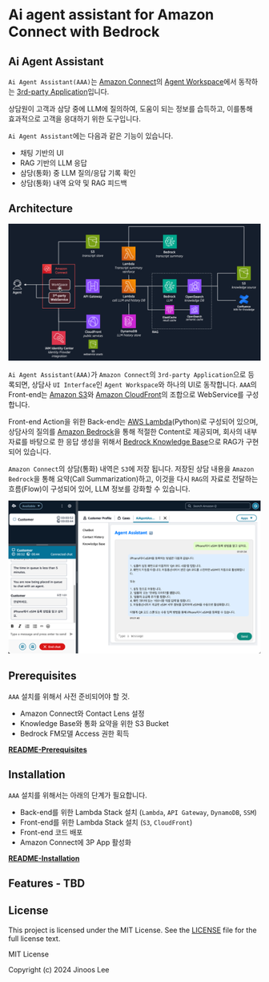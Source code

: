 # Ai agent assistant for Amazon Connect with Bedrock

## Ai Agent Assistant

`Ai Agent Assistant(AAA)`는 [Amazon Connect](https://aws.amazon.com/ko/connect/)의
[Agent Workspace](https://aws.amazon.com/ko/connect/agent-workspace/)에서
동작하는 [3rd-party Application](https://docs.aws.amazon.com/agentworkspace/latest/devguide/getting-started.html)입니다.

상담원이 고객과 삼당 중에 LLM에 질의하여, 도움이 되는 정보를 습득하고, 이를통해 효과적으로 고객을 응대하기 위한 도구입니다.

`Ai Agent Assistant`에는 다음과 같은 기능이 있습니다.

- 채팅 기반의 UI
- RAG 기반의 LLM 응답
- 삼당(통화) 중 LLM 질의/응답 기록 확인
- 상담(통화) 내역 요약 및 RAG 피드백

## Architecture

![Overall Architecture](images/overall-architecture.png)

`Ai Agent Assistant(AAA)`가 `Amazon Connect`의 `3rd-party Application`으로 등록되면,
상담사 `UI Interface`인 `Agent Workspace`와 하나의 UI로 동작합니다.
`AAA`의 Front-end는 [Amazon S3](https://aws.amazon.com/ko/s3/)와
[Amazon CloudFront](https://aws.amazon.com/ko/cloudfront/)의 조합으로 WebService를 구성합니다.

Front-end Action을 위한 Back-end는 [AWS Lambda](https://aws.amazon.com/ko/lambda/)(Python)로 구성되어 있으며,
상담사의 질의를 [Amazon Bedrock](https://aws.amazon.com/ko/bedrock/)을 통해 적절한 Content로 제공되며,
회사의 내부자료를 바탕으로 한 응답 생성을 위해서 [Bedrock Knowledge Base](https://aws.amazon.com/ko/bedrock/knowledge-bases/)으로 RAG가 구현되어 있습니다.

`Amazon Connect`의 상담(통화) 내역은 `S3`에 저장 됩니다. 저장된 상담 내용을 `Amazon Bedrock`을 통해 요약(Call Summarization)하고,
이것을 다시 `RAG`의 자료로 전달하는 흐름(Flow)이 구성되어 있어, LLM 정보를 강화할 수 있습니다.

![Connect 11](connect/images/connect-10.png)

## Prerequisites

`AAA` 설치를 위해서 사전 준비되어야 할 것.
- Amazon Connect와 Contact Lens 설정
- Knowledge Base와 통화 요약을 위한 S3 Bucket
- Bedrock FM모델 Access 권한 획득

**[README-Prerequisites](README-Prerequisites.md)**

## Installation

`AAA` 설치를 위해서는 아래의 단계가 필요합니다.

- Back-end를 위한 Lambda Stack 설치 (`Lambda`, `API Gateway`, `DynamoDB`, `SSM`)
- Front-end를 위한 Lambda Stack 설치 (`S3`, `CloudFront`)
- Front-end 코드 배포
- Amazon Connect에 3P App 활성화

**[README-Installation](README-installation.md)**

## Features - TBD

## License
This project is licensed under the MIT License. See the [LICENSE](LICENSE) file for the full license text.

MIT License

Copyright (c) 2024 Jinoos Lee